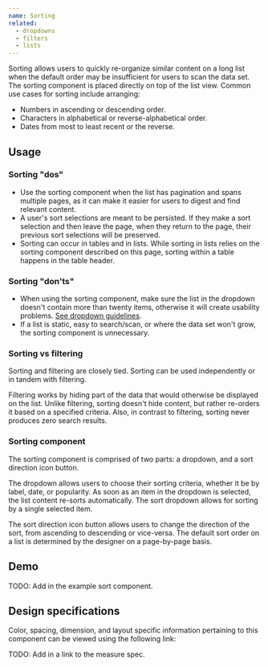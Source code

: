 ```yaml
---
name: Sorting
related:
  - dropdowns
  - filters
  - lists
---
```


Sorting allows users to quickly re-organize similar content on a long list when the default order may be insufficient for users to scan the data set. The sorting component is placed directly on top of the list view. Common use cases for sorting include arranging:

*   Numbers in ascending or descending order.
*   Characters in alphabetical or reverse-alphabetical order.
*   Dates from most to least recent or the reverse.

## Usage

### Sorting "dos"

* Use the sorting component when the list has pagination and spans multiple pages, as it can make it easier for users to digest and find relevant content.
* A user's sort selections are meant to be persisted. If they make a sort selection and then leave the page, when they return to the page, their previous sort selections will be preserved.
* Sorting can occur in tables and in lists. While sorting in lists relies on the sorting component described on this page, sorting within a table happens in the table header.

### Sorting "don'ts"

* When using the sorting component, make sure the list in the dropdown doesn't contain more than twenty items, otherwise it will create usability problems. [See dropdown guidelines](/components/dropdowns). 
* If a list is static, easy to search/scan, or where the data set won't grow, the sorting component is unnecessary.

### Sorting vs filtering

Sorting and filtering are closely tied. Sorting can be used independently or in tandem with filtering.

Filtering works by hiding part of the data that would otherwise be displayed on the list. Unlike filtering, sorting doesn't hide content, but rather re-orders it based on a specified criteria. Also, in contrast to filtering, sorting never produces zero search results. 

### Sorting component

The sorting component is comprised of two parts: a dropdown, and a sort direction icon button.

The dropdown allows users to choose their sorting criteria, whether it be by label, date, or popularity. As soon as an item in the dropdown is selected, the list content re-sorts automatically. The sort dropdown allows for sorting by a single selected item.

The sort direction icon button allows users to change the direction of the sort, from ascending to descending or vice-versa. The default sort order on a list is determined by the designer on a page-by-page basis.

## Demo

TODO: Add in the example sort component.

## Design specifications

Color, spacing, dimension, and layout specific information pertaining to this component can be viewed using the following link:

TODO: Add in a link to the measure spec.
